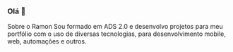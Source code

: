 ### Olá 👋

Sobre o Ramon
Sou formado em ADS 2.0 e desenvolvo projetos para meu portfólio com o uso de diversas tecnologias, para desenvolvimento mobile, web, automações e outros.

